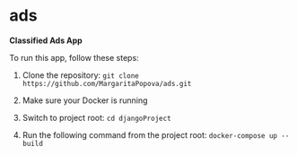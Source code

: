 # ads
**Classified Ads App**

To run this app, follow these steps:
 
1. Clone the repository:
```git clone https://github.com/MargaritaPopova/ads.git```

3. Make sure your Docker is running

2. Switch to project root:
```cd djangoProject```

5. Run the following command from the project root:
```docker-compose up --build```
